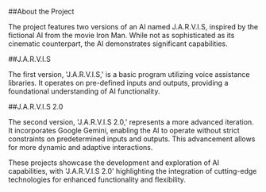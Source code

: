 ##About the Project



The project features two versions of an AI named J.A.R.V.I.S, inspired by the fictional AI from the movie Iron Man. While not as sophisticated as its cinematic counterpart, the AI demonstrates significant capabilities.

##J.A.R.V.I.S


The first version, 'J.A.R.V.I.S,' is a basic program utilizing voice assistance libraries. It operates on pre-defined inputs and outputs, providing a foundational understanding of AI functionality.

##J.A.R.V.I.S 2.0


The second version, 'J.A.R.V.I.S 2.0,' represents a more advanced iteration. It incorporates Google Gemini, enabling the AI to operate without strict constraints on predetermined inputs and outputs. This advancement allows for more dynamic and adaptive interactions.

These projects showcase the development and exploration of AI capabilities, with 'J.A.R.V.I.S 2.0' highlighting the integration of cutting-edge technologies for enhanced functionality and flexibility.
